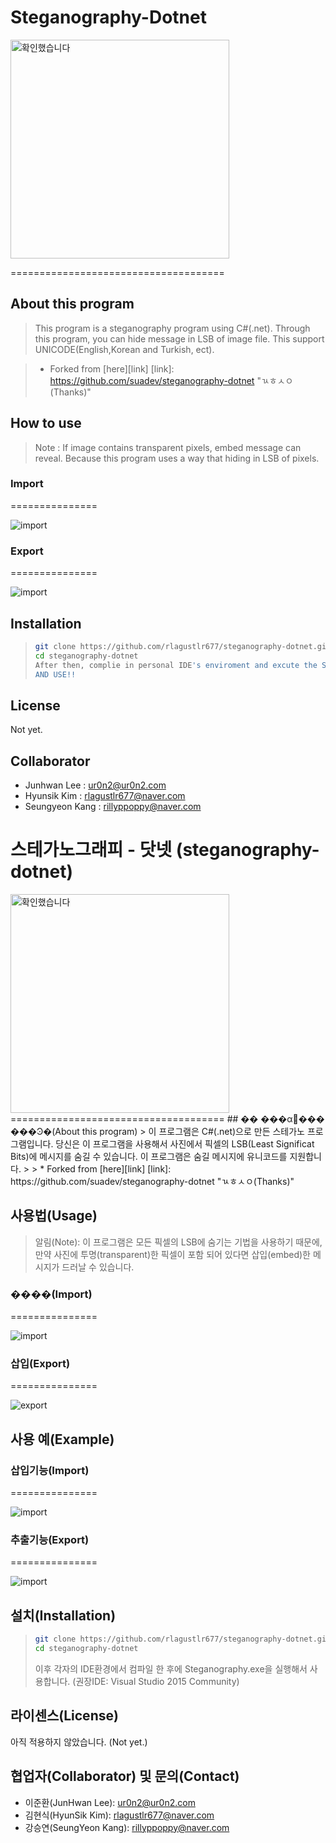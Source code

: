 # Steganography-Dotnet
<img src="https://ur0n2.com/githu/gdgtse.png" alt="확인했습니다" height="350" width="350">

=====================================

## About this program
> This program is a steganography program using C#(.net). Through this program, you can hide message in LSB of image file. This support UNICODE(English,Korean and Turkish, ect).

>* Forked from [here][link]
[link]: https://github.com/suadev/steganography-dotnet "ㄳㅎㅅㅇ(Thanks)"

## How to use
> Note : If image contains transparent pixels, embed message can reveal. Because this program uses a way that hiding in LSB of pixels.

### Import
===============

<img src="https://ur0n2.com/githu/im2.png" alt="import">

### Export
===============

<img src="https://ur0n2.com/githu/exp.png" alt="import">



## Installation
>```bash
>git clone https://github.com/rlagustlr677/steganography-dotnet.git
>cd steganography-dotnet
>After then, complie in personal IDE's enviroment and excute the Steganography.exe.
>AND USE!!


## License
Not yet.

## Collaborator
* Junhwan Lee : ur0n2@ur0n2.com
* Hyunsik Kim : rlagustlr677@naver.com
* Seungyeon Kang : rillyppoppy@naver.com

# 스테가노그래피 - 닷넷 (steganography-dotnet)
<img src="https://ur0n2.com/githu/gdgtse.png" alt="확인했습니다" height="350" width="350">
=====================================
## �� ���α׷��� ���Ͽ�(About this program)
> 이 프로그램은 C#(.net)으로 만든 스테가노 프로그램입니다. 당신은 이 프로그램을 사용해서 사진에서 픽셀의 LSB(Least Significat Bits)에 메시지를 숨길 수 있습니다. 이 프로그램은 숨길 메시지에 유니코드를 지원합니다.
>
> * Forked from [here][link]
[link]: https://github.com/suadev/steganography-dotnet "ㄳㅎㅅㅇ(Thanks)"

## 사용법(Usage)
> 알림(Note): 이 프로그램은 모든 픽셀의 LSB에 숨기는 기법을 사용하기 때문에, 만약 사진에 투명(transparent)한 픽셀이 포함 되어 있다면 삽입(embed)한 메시지가 드러날 수 있습니다.

### ����(Import)
===============

<img src="https://ur0n2.com/githu/im2.png" alt="import">

### 삽입(Export)
===============

<img src="https://ur0n2.com/githu/ex.png" alt="export">


## 사용 예(Example)
### 삽입기능(Import)
===============

<img src="https://ur0n2.com/githu/imp.png" alt="import">

### 추출기능(Export)
===============

<img src="https://ur0n2.com/githu/exp.png" alt="import">



## 설치(Installation)
>```bash
>git clone https://github.com/rlagustlr677/steganography-dotnet.git
>cd steganography-dotnet
>```
>이후 각자의 IDE환경에서 컴파일 한 후에 Steganography.exe을 실행해서 사용합니다. (권장IDE: Visual Studio 2015 Community)

## 라이센스(License)
아직 적용하지 않았습니다. (Not yet.)

## 협업자(Collaborator) 및 문의(Contact)
* 이준환(JunHwan Lee): ur0n2@ur0n2.com
* 김현식(HyunSik Kim): rlagustlr677@naver.com
* 강승연(SeungYeon Kang): rillyppoppy@naver.com